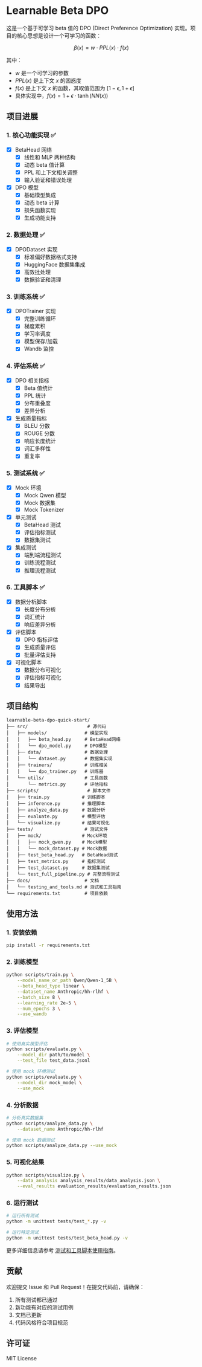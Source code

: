 # Learnable Beta DPO

这是一个基于可学习 beta 值的 DPO (Direct Preference Optimization) 实现。项目的核心思想是设计一个可学习的函数：

$$\beta(x) = w \cdot PPL(x) \cdot f(x)$$

其中：
- $w$ 是一个可学习的参数
- $PPL(x)$ 是上下文 $x$ 的困惑度
- $f(x)$ 是上下文 $x$ 的函数，其取值范围为 $[1-\epsilon, 1+\epsilon]$
- 具体实现中，$f(x) = 1 + \epsilon \cdot \tanh(NN(x))$

## 项目进展

### 1. 核心功能实现 ✅

- [x] BetaHead 网络
  - [x] 线性和 MLP 两种结构
  - [x] 动态 beta 值计算
  - [x] PPL 和上下文相关调整
  - [x] 输入验证和错误处理

- [x] DPO 模型
  - [x] 基础模型集成
  - [x] 动态 beta 计算
  - [x] 损失函数实现
  - [x] 生成功能支持

### 2. 数据处理 ✅

- [x] DPODataset 实现
  - [x] 标准偏好数据格式支持
  - [x] HuggingFace 数据集集成
  - [x] 高效批处理
  - [x] 数据验证和清理

### 3. 训练系统 ✅

- [x] DPOTrainer 实现
  - [x] 完整训练循环
  - [x] 梯度累积
  - [x] 学习率调度
  - [x] 模型保存/加载
  - [x] Wandb 监控

### 4. 评估系统 ✅

- [x] DPO 相关指标
  - [x] Beta 值统计
  - [x] PPL 统计
  - [x] 分布重叠度
  - [x] 差异分析

- [x] 生成质量指标
  - [x] BLEU 分数
  - [x] ROUGE 分数
  - [x] 响应长度统计
  - [x] 词汇多样性
  - [x] 重复率

### 5. 测试系统 ✅

- [x] Mock 环境
  - [x] Mock Qwen 模型
  - [x] Mock 数据集
  - [x] Mock Tokenizer

- [x] 单元测试
  - [x] BetaHead 测试
  - [x] 评估指标测试
  - [x] 数据集测试

- [x] 集成测试
  - [x] 端到端流程测试
  - [x] 训练流程测试
  - [x] 推理流程测试

### 6. 工具脚本 ✅

- [x] 数据分析脚本
  - [x] 长度分布分析
  - [x] 词汇统计
  - [x] 响应差异分析

- [x] 评估脚本
  - [x] DPO 指标评估
  - [x] 生成质量评估
  - [x] 批量评估支持

- [x] 可视化脚本
  - [x] 数据分布可视化
  - [x] 评估指标可视化
  - [x] 结果导出

## 项目结构

```
learnable-beta-dpo-quick-start/
├── src/                      # 源代码
│   ├── models/              # 模型实现
│   │   ├── beta_head.py     # BetaHead网络
│   │   └── dpo_model.py     # DPO模型
│   ├── data/                # 数据处理
│   │   └── dataset.py       # 数据集实现
│   ├── trainers/            # 训练相关
│   │   └── dpo_trainer.py   # 训练器
│   └── utils/               # 工具函数
│       └── metrics.py       # 评估指标
├── scripts/                  # 脚本文件
│   ├── train.py            # 训练脚本
│   ├── inference.py        # 推理脚本
│   ├── analyze_data.py     # 数据分析
│   ├── evaluate.py         # 模型评估
│   └── visualize.py        # 结果可视化
├── tests/                   # 测试文件
│   ├── mock/               # Mock环境
│   │   ├── mock_qwen.py    # Mock模型
│   │   └── mock_dataset.py # Mock数据
│   ├── test_beta_head.py   # BetaHead测试
│   ├── test_metrics.py     # 指标测试
│   ├── test_dataset.py     # 数据集测试
│   └── test_full_pipeline.py # 完整流程测试
├── docs/                    # 文档
│   └── testing_and_tools.md # 测试和工具指南
└── requirements.txt         # 项目依赖
```

## 使用方法

### 1. 安装依赖

```bash
pip install -r requirements.txt
```

### 2. 训练模型

```bash
python scripts/train.py \
    --model_name_or_path Qwen/Qwen-1_5B \
    --beta_head_type linear \
    --dataset_name Anthropic/hh-rlhf \
    --batch_size 8 \
    --learning_rate 2e-5 \
    --num_epochs 3 \
    --use_wandb
```

### 3. 评估模型

```bash
# 使用真实模型评估
python scripts/evaluate.py \
    --model_dir path/to/model \
    --test_file test_data.jsonl

# 使用 mock 环境测试
python scripts/evaluate.py \
    --model_dir mock_model \
    --use_mock
```

### 4. 分析数据

```bash
# 分析真实数据集
python scripts/analyze_data.py \
    --dataset_name Anthropic/hh-rlhf

# 使用 mock 数据测试
python scripts/analyze_data.py --use_mock
```

### 5. 可视化结果

```bash
python scripts/visualize.py \
    --data_analysis analysis_results/data_analysis.json \
    --eval_results evaluation_results/evaluation_results.json
```

### 6. 运行测试

```bash
# 运行所有测试
python -m unittest tests/test_*.py -v

# 运行特定测试
python -m unittest tests/test_beta_head.py -v
```

更多详细信息请参考 [测试和工具脚本使用指南](docs/testing_and_tools.md)。

## 贡献

欢迎提交 Issue 和 Pull Request！在提交代码前，请确保：

1. 所有测试都已通过
2. 新功能有对应的测试用例
3. 文档已更新
4. 代码风格符合项目规范

## 许可证

MIT License
